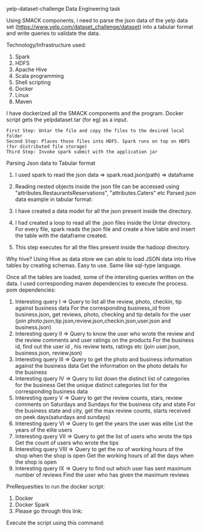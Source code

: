 yelp-dataset-challenge
Data Engineering task 

Using SMACK components, i need to parse the json data of the yelp data set (https://www.yelp.com/dataset_challenge/dataset) into a tabular format and write queries to validate the data. 

Technology/Infrastructure used:
  1. Spark 
  2. HDFS
  3. Apache Hive
  4. Scala programming
  5. Shell scripting
  6. Docker
  7. Linux
  8. Maven
  
  I have dockerized all the SMACK components and the program. Docker script gets the yelpdataset.tar (for eg) as a input. 
    
    First Step: Untar the file and copy the files to the desired local folder
    Second Step: Places those files into HDFS. Spark runs on top on HDFS (for distributed file storage)
    Third Step: Invoke spark submit with the application jar
  
  Parsing Json data to Tabular format
  1. I used spark to read the json data => spark.read.json(path) => dataframe
  2. Reading nested objects inside the json file can be accessed using "attributes.RestaurantsReservations", "attributes.Caters" etc
  Parsed json data example in tabular format:
  
  
  3. I have created a data model for all the json present inside the directory.
  4. I had created a loop to read all the .json files inside the Untar directory. For every file, spark reads the json file and create a hive table and insert the table with the dataframe created.
  5. This step executes for all the files present inside the hadoop directory.
   
   Why hive?
  Using Hive as data store we can able to load JSON data into Hive tables by creating schemas. Easy to use. Same like sql-type language.

 Once all the tables are loaded, some of the intersting queries written on the data. I used corresponding maven dependencies to execute the process.
 pom dependencies: 
 1. Interesting query I => Query to list all the review, photo, checkin, tip against business data
  For the corresponding business_id from business.json, get reviews, photo, checking and tip details for the user (join photo.json,tip.json,review.json,checkin.json,user.json and business.json)
 2. Interesting query II => Query to know the user who wrote the review and the review comments and user ratings on the products
   For the business id, find out the user id , his review texts, ratings etc (join user.json, business.json, review.json)
 3. Interesting query III => Query to get the photo and business information against the business data
    Get the information on the photo details for the business
 4. Interesting query IV  => Query to list down the distinct list of categories for the business
    Get the unique distinct categories list for the corresponding business data
 5. Interesting query V => Query to get the review counts, stars, review comments on Saturdays and Sundays for the business city and         state
 For the business state and city, get the max review counts, starts received on peek days(saturdays and sundays)
 6. Interesting query VI => Query to get the years the user was elite
      List the years of the elite users
 7. Interesting query VII => Query to get the list of users who wrote the tips
      Get the count of users who wrote the tips
 8. Interesting query VIII => Query to get the no of working hours of the shop when the shop is open
      Get the working hours of all the days when the shop is open
 9. Interesting query IX => Query to find out which user has sent maximum number of reviews
      Find the user who has given the maximum reviews

 
   
  PreRequesities to run the docker script:
  1. Docker 
  2. Docker Spark
  3. Please go through this link: 
   
  Execute the script using this command:  
